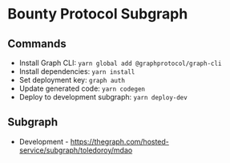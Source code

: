 # Bounty Protocol Subgraph

## Commands

- Install Graph CLI: `yarn global add @graphprotocol/graph-cli`
- Install dependencies: `yarn install`
- Set deployment key: `graph auth`
- Update generated code: `yarn codegen`
- Deploy to development subgraph: `yarn deploy-dev`

## Subgraph

- Development - https://thegraph.com/hosted-service/subgraph/toledoroy/mdao
